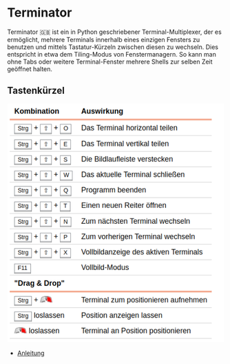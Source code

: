 # Terminator

Terminator 🇬🇧 ist ein in Python geschriebener Terminal-Multiplexer, der es ermöglicht, mehrere Terminals innerhalb eines einzigen Fensters zu benutzen und mittels Tastatur-Kürzeln zwischen diesen zu wechseln. Dies entspricht in etwa dem Tiling-Modus von Fenstermanagern. So kann man ohne Tabs oder weitere Terminal-Fenster mehrere Shells zur selben Zeit geöffnet halten.

## Tastenkürzel

![Bild](https://github.com/guggenbergerME/linux_codes/blob/main/Linux%20Terminal/Multiscreen/Terminator/Bildschirmfoto%20vom%202024-12-20%2006-59-51.png)

+ [Anleitung](https://wiki.ubuntuusers.de/Terminator/)
